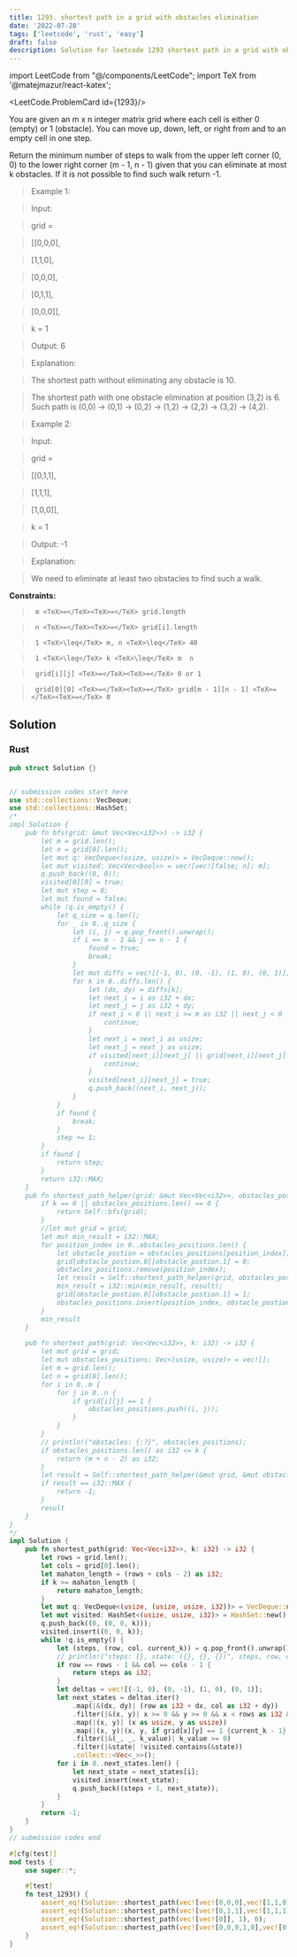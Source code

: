 ```yaml
---
title: 1293. shortest path in a grid with obstacles elimination
date: '2022-07-28'
tags: ['leetcode', 'rust', 'easy']
draft: false
description: Solution for leetcode 1293 shortest path in a grid with obstacles elimination
---
```

import LeetCode from "@/components/LeetCode";
import TeX from '@matejmazur/react-katex';

<LeetCode.ProblemCard id={1293}/>
 

  You are given an m x n integer matrix grid where each cell is either 0 (empty) or 1 (obstacle). You can move up, down, left, or right from and to an empty cell in one step.

  Return the minimum number of steps to walk from the upper left corner (0, 0) to the lower right corner (m - 1, n - 1) given that you can eliminate at most k obstacles. If it is not possible to find such walk return -1.

   

 >   Example 1:

  

 >   Input: 

 >   grid <TeX>=</TeX> 

 >   [[0,0,0],

 >    [1,1,0],

 >    [0,0,0],

 >    [0,1,1],

 >    [0,0,0]], 

 >   k <TeX>=</TeX> 1

 >   Output: 6

 >   Explanation: 

 >   The shortest path without eliminating any obstacle is 10. 

 >   The shortest path with one obstacle elimination at position (3,2) is 6. Such path is (0,0) -> (0,1) -> (0,2) -> (1,2) -> (2,2) -> (3,2) -> (4,2).

  

 >   Example 2:

  

 >   Input: 

 >   grid <TeX>=</TeX> 

 >   [[0,1,1],

 >    [1,1,1],

 >    [1,0,0]], 

 >   k <TeX>=</TeX> 1

 >   Output: -1

 >   Explanation: 

 >   We need to eliminate at least two obstacles to find such a walk.

  

   

  **Constraints:**

  

 >   	m <TeX>=</TeX><TeX>=</TeX> grid.length

 >   	n <TeX>=</TeX><TeX>=</TeX> grid[i].length

 >   	1 <TeX>\leq</TeX> m, n <TeX>\leq</TeX> 40

 >   	1 <TeX>\leq</TeX> k <TeX>\leq</TeX> m  n

 >   	grid[i][j] <TeX>=</TeX><TeX>=</TeX> 0 or 1

 >   	grid[0][0] <TeX>=</TeX><TeX>=</TeX> grid[m - 1][n - 1] <TeX>=</TeX><TeX>=</TeX> 0


## Solution
### Rust
```rust
pub struct Solution {}


// submission codes start here
use std::collections::VecDeque;
use std::collections::HashSet;
/*
impl Solution {
    pub fn bfs(grid: &mut Vec<Vec<i32>>) -> i32 {
        let m = grid.len();
        let n = grid[0].len();
        let mut q: VecDeque<(usize, usize)> = VecDeque::new();
        let mut visited: Vec<Vec<bool>> = vec![vec![false; n]; m];
        q.push_back((0, 0));
        visited[0][0] = true;
        let mut step = 0;
        let mut found = false;
        while !q.is_empty() {
            let q_size = q.len();
            for _ in 0..q_size {
                let (i, j) = q.pop_front().unwrap();
                if i == m - 1 && j == n - 1 {
                    found = true;
                    break;
                }
                let mut diffs = vec![(-1, 0), (0, -1), (1, 0), (0, 1)];
                for k in 0..diffs.len() {
                    let (dx, dy) = diffs[k];
                    let next_i = i as i32 + dx;
                    let next_j = j as i32 + dy;
                    if next_i < 0 || next_i >= m as i32 || next_j < 0 || next_j >= n as i32 {
                        continue;
                    }
                    let next_i = next_i as usize;
                    let next_j = next_j as usize;
                    if visited[next_i][next_j] || grid[next_i][next_j] == 1 {
                        continue;
                    }
                    visited[next_i][next_j] = true;
                    q.push_back((next_i, next_j));
                }
            }
            if found {
                break;
            }
            step += 1;
        }
        if found {
            return step;
        }
        return i32::MAX;
    }
    pub fn shortest_path_helper(grid: &mut Vec<Vec<i32>>, obstacles_positions: &mut Vec<(usize, usize)>, k: i32) -> i32 {
        if k == 0 || obstacles_positions.len() == 0 {
            return Self::bfs(grid);
        }
        //let mut grid = grid;
        let mut min_result = i32::MAX;
        for position_index in 0..obstacles_positions.len() {
            let obstacle_postion = obstacles_positions[position_index];
            grid[obstacle_postion.0][obstacle_postion.1] = 0;
            obstacles_positions.remove(position_index);
            let result = Self::shortest_path_helper(grid, obstacles_positions, k - 1);
            min_result = i32::min(min_result, result);
            grid[obstacle_postion.0][obstacle_postion.1] = 1;
            obstacles_positions.insert(position_index, obstacle_postion); //v.insert(pos, new_elem),
        }
        min_result
    }

    pub fn shortest_path(grid: Vec<Vec<i32>>, k: i32) -> i32 {
        let mut grid = grid;
        let mut obstacles_positions: Vec<(usize, usize)> = vec![];
        let m = grid.len();
        let n = grid[0].len();
        for i in 0..m {
            for j in 0..n {
                if grid[i][j] == 1 {
                    obstacles_positions.push((i, j));
                }
            }
        }
        // println!("obstacles: {:?}", obstacles_positions);
        if obstacles_positions.len() as i32 <= k {
            return (m + n - 2) as i32;
        }
        let result = Self::shortest_path_helper(&mut grid, &mut obstacles_positions, k);
        if result == i32::MAX {
            return -1;
        }
        result
    }
}
*/
impl Solution {
    pub fn shortest_path(grid: Vec<Vec<i32>>, k: i32) -> i32 {
        let rows = grid.len();
        let cols = grid[0].len();
        let mahaton_length = (rows + cols - 2) as i32;
        if k >= mahaton_length {
            return mahaton_length;
        }
        let mut q: VecDeque<(usize, (usize, usize, i32))> = VecDeque::new();
        let mut visited: HashSet<(usize, usize, i32)> = HashSet::new();
        q.push_back((0, (0, 0, k)));
        visited.insert((0, 0, k));
        while !q.is_empty() {
            let (steps, (row, col, current_k)) = q.pop_front().unwrap();
            // println!("steps: {}, state: ({}, {}, {})", steps, row, col, current_k);
            if row == rows - 1 && col == cols - 1 {
                return steps as i32;
            }
            let deltas = vec![(-1, 0), (0, -1), (1, 0), (0, 1)];
            let next_states = deltas.iter()
                .map(|&(dx, dy)| (row as i32 + dx, col as i32 + dy))
                .filter(|&(x, y)| x >= 0 && y >= 0 && x < rows as i32 && y < cols as i32)
                .map(|(x, y)| (x as usize, y as usize))
                .map(|(x, y)|(x, y, if grid[x][y] == 1 {current_k - 1} else {current_k}))
                .filter(|&(_, _, k_value)| k_value >= 0)
                .filter(|&state| !visited.contains(&state))
                .collect::<Vec<_>>();
            for i in 0..next_states.len() {
                let next_state = next_states[i];
                visited.insert(next_state);
                q.push_back((steps + 1, next_state));
            }
        }
        return -1;
    }
}
// submission codes end

#[cfg(test)]
mod tests {
    use super::*;

    #[test]
    fn test_1293() {
        assert_eq!(Solution::shortest_path(vec![vec![0,0,0],vec![1,1,0],vec![0,0,0],vec![0,1,1],vec![0,0,0]], 1), 6);
        assert_eq!(Solution::shortest_path(vec![vec![0,1,1],vec![1,1,1],vec![1,0,0]], 1), -1);
        assert_eq!(Solution::shortest_path(vec![vec![0]], 1), 0);
        assert_eq!(Solution::shortest_path(vec![vec![0,0,0,1,0],vec![0,1,0,1,0],vec![0,1,0,1,1],vec![0,1,1,0,1],vec![1,1,0,0,0]], 14), 8);
    }
}


```
